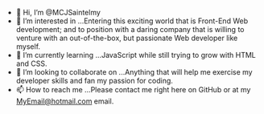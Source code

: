 - 👋 Hi, I’m @MCJSaintelmy
- 👀 I’m interested in ...Entering this exciting world that is Front-End Web development; and to position with a daring company that is willing to venture with an out-of-the-box, but passionate Web developer like myself. 
- 🌱 I’m currently learning ...JavaScript while still trying to grow with HTML and CSS. 
- 💞️ I’m looking to collaborate on ...Anything that will help me exercise my developer skills and fan my passion for coding. 
- 📫 How to reach me ...Please contact me right here on GitHub or at my MyEmail@hotmail.com email.

<!---
MCJSaintelmy/MCJSaintelmy is a ✨ special ✨ repository because its `README.md` (this file) appears on your GitHub profile.
You can click the Preview link to take a look at your changes.
--->

